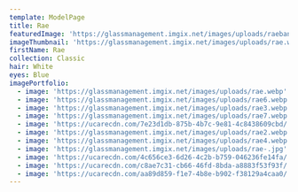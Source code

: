 ```yaml
---
template: ModelPage
title: Rae
featuredImage: 'https://glassmanagement.imgix.net/images/uploads/raebaneer96834.jpg'
imageThumbnail: 'https://glassmanagement.imgix.net/images/uploads/rae.webp'
firstName: Rae
collection: Classic
hair: White
eyes: Blue
imagePortfolio:
  - image: 'https://glassmanagement.imgix.net/images/uploads/rae.webp'
  - image: 'https://glassmanagement.imgix.net/images/uploads/rae6.webp'
  - image: 'https://glassmanagement.imgix.net/images/uploads/rae3.webp'
  - image: 'https://glassmanagement.imgix.net/images/uploads/rae7.webp'
  - image: 'https://ucarecdn.com/7e23d1db-875b-4b7c-9e81-4c8438609cbd/'
  - image: 'https://glassmanagement.imgix.net/images/uploads/rae2.webp'
  - image: 'https://glassmanagement.imgix.net/images/uploads/rae4.webp'
  - image: 'https://glassmanagement.imgix.net/images/uploads/rae-.jpg'
  - image: 'https://ucarecdn.com/4c656ce3-6d26-4c2b-b759-046236fe14fa/'
  - image: 'https://ucarecdn.com/c8ae7c31-cb66-46fd-8bda-a8883f53f93f/'
  - image: 'https://ucarecdn.com/aa89d859-f1e7-4b8e-b902-f38129a4caa0/'
---
```


